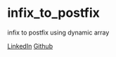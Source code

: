 # infix_to_postfix

infix to postfix using dynamic array

[LinkedIn](https://www.linkedin.com/in/abdullah-al-hilfi/)
[Github](https://github.com/abjj1999)
